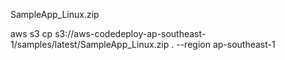 SampleApp_Linux.zip

aws s3 cp s3://aws-codedeploy-ap-southeast-1/samples/latest/SampleApp_Linux.zip . --region ap-southeast-1
